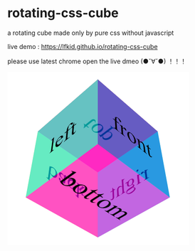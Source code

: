 # rotating-css-cube


a rotating cube made only by pure css without javascript

live demo : https://lfkid.github.io/rotating-css-cube

please use latest chrome open the live dmeo (●ˇ∀ˇ●) ！！！

![](./assets/demo.png)
